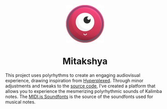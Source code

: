 <p align="center">
    <img alt="Cute Eye" src="./assets/cute-eye.png">
</p>
<h1 align="center">Mitakshya</h1>

This project uses polyrhythms to create an engaging audiovisual experience, drawing inspiration from [Hyperplexed](https://www.youtube.com/@Hyperplexed).
Through minor adjustments and tweaks to the [source code](https://codepen.io/Hyperplexed/pen/XWxqgGE), I've created a platform that allows you to experience the mesmerizing polyrhythmic sounds of Kalimba notes.
The [MIDI.js Soundfonts](https://gleitz.github.io/midi-js-soundfonts/) is the source of the soundfonts used for musical notes.
